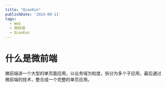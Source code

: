 ```yaml
---
title: "QianKun"
publishDate: '2024-08-11'
tags:
  - Web
  - 微前端
  - QianKun
---
```


# 什么是微前端
微前端讲一个大型的单页面应用，以业务域为粒度，拆分为多个子应用，最后通过微前端的技术，整合成一个完整的单页应用。

